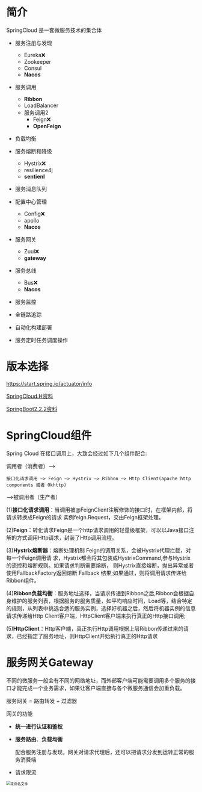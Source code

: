 # 简介

SpringCloud 是一套微服务技术的集合体

- 服务注册与发现
	- Eureka:x:
	- Zookeeper
	- Consul
	- **Nacos**

- 服务调用
	- **Ribbon**
	- LoadBalancer
	- 服务调用2
		- Feign:x:
		- **OpenFeign**

- 负载均衡
- 服务熔断和降级
	- Hystrix:x:
	- resilience4j
	- **sentienl**

- 服务消息队列

- 配置中心管理
	- Config:x:
	- apollo
	- **Nacos**

- 服务网关
	- Zuul:x:
	- **gateway**

- 服务总线
	- Bus:x:
	- **Nacos**
- 服务监控

- 全链路追踪

- 自动化构建部署

- 服务定时任务调度操作

# 版本选择

https://start.spring.io/actuator/info

[SpringCloud.H资料](https://cloud.spring.io/spring-cloud-static/Hoxton.SR1/reference/htmlsingle/)

[SpringBoot2.2.2资料](https://docs.spring.io/spring-boot/docs/2.2.2.RELEASE/reference/htmlsingle/)

# SpringCloud组件

Spring Cloud 在接口调用上，大致会经过如下几个组件配合:

调用者（消费者）—>

`接口化请求调用 —> Feign —> Hystrix —> Ribbon —> Http Client(apache http components 或者 Okhttp) `

—>被调用者（生产者）

(1)**接口化请求调用**：当调用被@FeignClient注解修饰的接口时，在框架内部，将请求转换成Feign的请求 实例feign.Request，交由Feign框架处理。

(2)**Feign**：转化请求Feign是一个http请求调用的轻量级框架，可以以Java接口注解的方式调用Http请求，封装了Http调用流程。

(3)**Hystrix熔断器**：熔断处理机制 Feign的调用关系，会被Hystrix代理拦截，对每一个Feign调用请 求，Hystrix都会将其包装成HystrixCommand,参与Hystrix的流控和熔断规则。如果请求判断需要熔断， 则Hystrix直接熔断，抛出异常或者使用FallbackFactory返回熔断 Fallback 结果;如果通过，则将调用请求传递给Ribbon组件。

(4)**Ribbon负载均衡**：服务地址选择，当请求传递到Ribbon之后,Ribbon会根据自身维护的服务列表，根据服务的服务质量，如平均响应时间，Load等，结合特定的规则，从列表中挑选合适的服务实例，选择好机器之后，然后将机器实例的信息请求传递给Http Client客户端，HttpClient客户端来执行真正的Http接口调用;

(5)**HttpClient**：Http客户端，真正执行Http调用根据上层Ribbon传递过来的请求，已经指定了服务地址，则HttpClient开始执行真正的Http请求



# 服务网关Gateway

不同的微服务一般会有不同的网络地址，而外部客户端可能需要调用多个服务的接口才能完成一个业务需求，如果让客户端直接与各个微服务通信会加重负载。

服务网关 = 路由转发 + 过滤器

网关的功能

- **统一进行认证和鉴权**

- **服务路由**、**负载均衡**

	配合服务注册与发现，网关对请求代理后，还可以把请求分发到运转正常的服务消费端

- 请求限流

<img src="https://cdn.jsdelivr.net/gh/YiENx1205/cloudimgs/notes/202205211159827.png" alt="未命名文件" style="zoom:67%;" />
